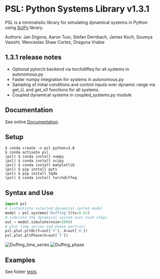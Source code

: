 # PSL: Python Systems Library v1.3.1
PSL is a minimalistic library for simulating dynamical systems in Python
using [SciPy](https://scipy.org/) library.

Authors: Jan Drgona, Aaron Tuor, Stefan Dernbach, 
James Koch, Soumya Vasisht, Wenceslao Shaw Cortez, Draguna Vrabie


## 1.3.1 release notes
+ Optional pytorch backend via torchdiffeq for all systems in autonomous.py
+ Faster numpy integration for systems in autonomous.py
+ Sampling of initial conditions and control inputs over dynamic range via get_U, and get_x0 functions for all systems.
+ Coupled dynamical systems in coupled_systems.py module

## Documentation

See online [Documentation](https://pnnl.github.io/psl/).

## Setup

```console
$ conda create -n psl python=3.8
$ conda activate psl
(psl) $ conda install numpy
(psl) $ conda install scipy
(psl) $ conda install matplotlib
(psl) $ pip install pyts
(psl) $ pip install tqdm
(psl) $ conda install torchdiffeq
```

## Syntax and Use
```python
import psl
# instantiate selected dynamical system model
model = psl.systems['Duffing'](ts=0.01)
# simulate the dynamical system over nsim steps
out = model.simulate(nsim=2000)
# plot time series and phase portrait 
psl.plot.pltOL(Y=out['Y'], X=out['X'])
psl.plot.pltPhase(X=out['Y'])
```

![Duffing_time_series](figs/Duffing_time_series.png)
![Duffing_phase](figs/Duffing_phase.png)

## Examples

See folder [tests](/tests).

